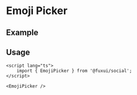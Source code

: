 <script lang="ts">
	import Example from './Example.svelte';
</script>

# Emoji Picker

## Example

<Example />

## Usage

```svelte
<script lang="ts">
	import { EmojiPicker } from '@fuxui/social';
</script>

<EmojiPicker />
```
